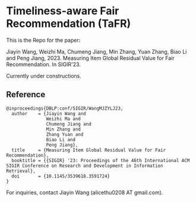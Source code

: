 # Timeliness-aware Fair Recommendation (TaFR)

This is the Repo for the paper:

Jiayin Wang, Weizhi Ma, Chumeng Jiang, Min Zhang, Yuan Zhang, Biao Li and Peng Jiang, 2023. Measuring Item Global Residual Value for Fair Recommendation. In SIGIR'23.

Currently under constructions.


## Reference
```
@inproceedings{DBLP:conf/SIGIR/WangMJZYLJ23,
  author    = {Jiayin Wang and
               Weizhi Ma and
               Chumeng Jiang and
               Min Zhang and
               Zhang Yuan and
               Biao Li and
               Peng Jiang},
  title     = {Measuring Item Global Residual Value for Fair Recommendation},
  booktitle = {{SIGIR} '23: Proceedings of the 46th International ACM SIGIR Conference on Research and Development in Information Retrieval},
  doi       = {10.1145/3539618.3591724}
}
```

For inquiries, contact Jiayin Wang (alicethu0208 AT gmail.com).

